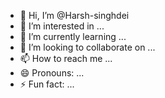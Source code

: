 - 👋 Hi, I’m @Harsh-singhdei
- 👀 I’m interested in ...
- 🌱 I’m currently learning ...
- 💞️ I’m looking to collaborate on ...
- 📫 How to reach me ...
- 😄 Pronouns: ...
- ⚡ Fun fact: ...

<!---
Harsh-singhdei/Harsh-singhdei is a ✨ special ✨ repository because its `README.md` (this file) appears on your GitHub profile.
You can click the Preview link to take a look at your changes.
--->
